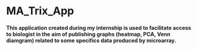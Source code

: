 # MA_Trix_App
 	 
#### This application created during my internship is used to facilitate access to biologist in the aim of publishing graphs (heatmap, PCA, Venn diamgram) related to some specifics data produced by microarray.
